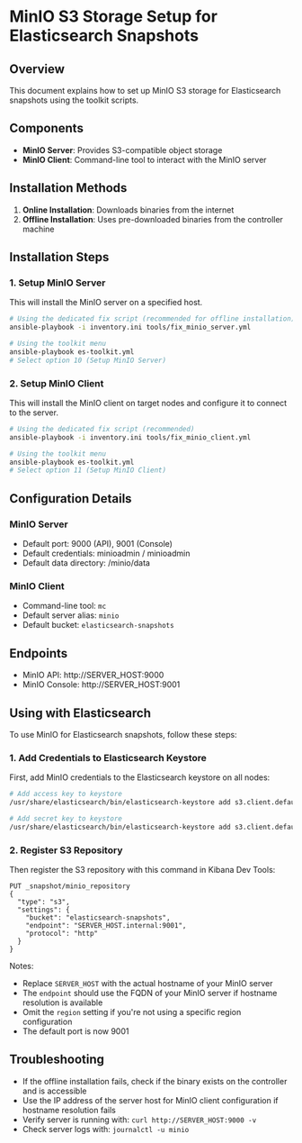 # MinIO S3 Storage Setup for Elasticsearch Snapshots

## Overview
This document explains how to set up MinIO S3 storage for Elasticsearch snapshots using the toolkit scripts.

## Components
- **MinIO Server**: Provides S3-compatible object storage
- **MinIO Client**: Command-line tool to interact with the MinIO server

## Installation Methods
1. **Online Installation**: Downloads binaries from the internet
2. **Offline Installation**: Uses pre-downloaded binaries from the controller machine

## Installation Steps

### 1. Setup MinIO Server
This will install the MinIO server on a specified host.

```bash
# Using the dedicated fix script (recommended for offline installation)
ansible-playbook -i inventory.ini tools/fix_minio_server.yml

# Using the toolkit menu
ansible-playbook es-toolkit.yml
# Select option 10 (Setup MinIO Server)
```

### 2. Setup MinIO Client
This will install the MinIO client on target nodes and configure it to connect to the server.

```bash
# Using the dedicated fix script (recommended)
ansible-playbook -i inventory.ini tools/fix_minio_client.yml

# Using the toolkit menu
ansible-playbook es-toolkit.yml
# Select option 11 (Setup MinIO Client)
```

## Configuration Details

### MinIO Server
- Default port: 9000 (API), 9001 (Console)
- Default credentials: minioadmin / minioadmin
- Default data directory: /minio/data

### MinIO Client
- Command-line tool: `mc`
- Default server alias: `minio`
- Default bucket: `elasticsearch-snapshots`

## Endpoints
- MinIO API: http://SERVER_HOST:9000
- MinIO Console: http://SERVER_HOST:9001

## Using with Elasticsearch
To use MinIO for Elasticsearch snapshots, follow these steps:

### 1. Add Credentials to Elasticsearch Keystore
First, add MinIO credentials to the Elasticsearch keystore on all nodes:

```bash
# Add access key to keystore
/usr/share/elasticsearch/bin/elasticsearch-keystore add s3.client.default.access_key

# Add secret key to keystore
/usr/share/elasticsearch/bin/elasticsearch-keystore add s3.client.default.secret_key
```

### 2. Register S3 Repository
Then register the S3 repository with this command in Kibana Dev Tools:

```
PUT _snapshot/minio_repository
{
  "type": "s3",
  "settings": {
    "bucket": "elasticsearch-snapshots",
    "endpoint": "SERVER_HOST.internal:9001",
    "protocol": "http"
  }
}
```

Notes:
- Replace `SERVER_HOST` with the actual hostname of your MinIO server
- The `endpoint` should use the FQDN of your MinIO server if hostname resolution is available
- Omit the `region` setting if you're not using a specific region configuration
- The default port is now 9001

## Troubleshooting
- If the offline installation fails, check if the binary exists on the controller and is accessible
- Use the IP address of the server host for MinIO client configuration if hostname resolution fails
- Verify server is running with: `curl http://SERVER_HOST:9000 -v`
- Check server logs with: `journalctl -u minio`